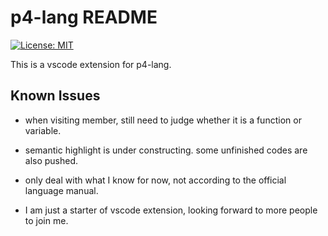 # p4-lang README

[![License: MIT](https://img.shields.io/badge/License-MIT-blue.svg)](https://github.com/RabbitWhite1/USTC-Health-Report/blob/master/LICENSE)

This is a vscode extension for p4-lang. 

## Known Issues

- when visiting member, still need to judge whether it is a function or variable.
- semantic highlight is under constructing. some unfinished codes are also pushed.
- only deal with what I know for now, not according to the official language manual.

- I am just a starter of vscode extension, looking forward to more people to join me.